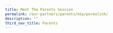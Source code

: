 ```yaml
---
title: Meet The Parents Session
permalink: /our-partners/parents/mtp/permalink/
description: ""
third_nav_title: Parents
---
```

